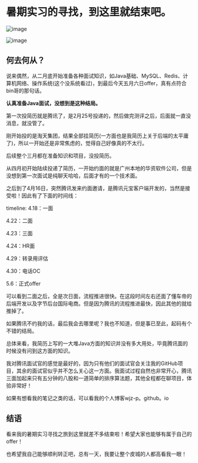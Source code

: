 # 暑期实习的寻找，到这里就结束吧。

![image](https://beisudianxueuser.oss-cn-beijing.aliyuncs.com/storage/user_avatar/ciallo/2025/05/06/f562688473cb802554436e050b9af54d/4a836aa66958f747f4f8e87953c9de89.jpg)

![image](https://beisudianxueuser.oss-cn-beijing.aliyuncs.com/storage/user_avatar/ciallo/2025/05/06/d51ec912471eaa582581cc43813fa2c3/53a49e80e037f783fa238a7619e8ab8e.png)


## 何去何从？

说来偶然，从二月底开始准备各种面试知识，如Java基础、MySQL、Redis、计算机网络、操作系统(这个没系统看过)，到最后今天五月六日offer，真有点符合bin哥的那句话。

**认真准备Java面试，没想到是这种结局。**

第一次投简历就是腾讯了，是2月25号投递的，然后做完测评之后，后面就一直没消息，就没管了。

刚开始投的是淘天集团，结果全部挂简历(一方面也是我简历上关于后端的太平庸了)，所以一开始还是非常焦虑的，觉得自己好像真的不太行。

后续整个三月都在准备知识和项目，没投简历。

从四月初开始陆续投递了简历，一开始约面的就是广州本地的华资软件公司，但是没想到第一次面试是纯聊天哈哈，后面才有的一个技术面。

之后到了4月16日，突然腾讯发来约面邀请，是腾讯元宝客户端开发的，当然是接受啦！因此有了下面的时间线：

timeline:
4.18：一面

4.22：二面

4.23：三面

4.24：HR面

4.29：转录用评估

4.30：电话OC

5.6：正式offer

可以看到二面之后，全是次日面，流程推进很快。在这段时间左右还面了懂车帝的后端开发以及字节后台国际电商。但是因为腾讯的流程推进最快，因此其他的就给推掉了。

如果腾讯不约我的话，最后我会去哪里呢？我也不知道，但是事已至此，起码有个不错的结局。

总体来看，我简历上写的一大堆Java方面的知识并没有多大用处，毕竟腾讯面的时候没有问到这方面的知识。

我对腾讯面试官的感觉是最好的，因为只有他们的面试官会关注我的GitHub项目，其余的面试官似乎并不怎么关心这一方面。我面试过程自然也非常开心，腾讯三面加起来只有五分钟的八股和一道简单的排序算法题，其他全程都在聊项目，体验非常好！

如果有想看我的笔记之类的话，可以看我的个人博客wjz-p。github。io

## 结语

看来我的暑期实习寻找之旅到这里就差不多结束啦！希望大家也能够有属于自己的offer！

也希望我自己能够顺利转正吧，总有一天，我要让整个皮城的人都高看我一眼！
